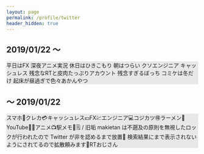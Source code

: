 ```yaml
---
layout: page
permalink: /profile/twitter
header_hidden: true
---
```


## 2019/01/22 〜

<div style="background-color:rgb(232,232,232)">
  <p>
    平日はFX 深夜アニメ実況 休日はひきこもり 朝はつらい クソエンジニア キャッシュレス 残念なRTと皮肉たっぷりアカウント 残念すぎるぼっち コミケは冬だけ 起床が昼過ぎで色々あかんやつ
  </p>
</div>

## 〜 2019/01/22

<div style="background-color: rgb(232, 232, 232);">
  <p>
    スマホ📱クレカ💳キャッシュレス💴FX💹エンジニア💻コジカツ🉐ラーメン🍜YouTube🥦🍤アニメ📺駅メモ🚃🗒 / 旧垢 makietan は不遡及の原則を無視したロックが行われたので Twitter が非を認めるまで放置🍗 検索結果にまで表示されないようにされてるので拡散頼みます🍆RTおじさん
  </p>
</div>
